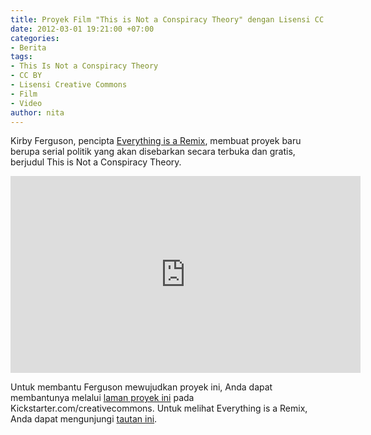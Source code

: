 ```yaml
---
title: Proyek Film "This is Not a Conspiracy Theory" dengan Lisensi CC BY
date: 2012-03-01 19:21:00 +07:00
categories:
- Berita
tags:
- This Is Not a Conspiracy Theory
- CC BY
- Lisensi Creative Commons
- Film
- Video
author: nita
---
```


Kirby Ferguson, pencipta [Everything is a Remix](http://www.everythingisaremix.info/), membuat proyek baru berupa serial politik yang akan disebarkan secara terbuka dan gratis, berjudul This is Not a Conspiracy Theory.

<div class="embed-responsive embed-responsive-16by9"><iframe width="560" height="315" src="https://www.youtube.com/embed/5VmpDQs3WA0" frameborder="0" allowfullscreen></iframe></div>

Untuk membantu Ferguson mewujudkan proyek ini, Anda dapat membantunya melalui [laman proyek ini](http://www.kickstarter.com/projects/kirby/this-is-not-a-conspiracy-theory?ref=6gv0om) pada Kickstarter.com/creativecommons. Untuk melihat Everything is a Remix, Anda dapat mengunjungi [tautan ini](www.everythingisaremix.info).